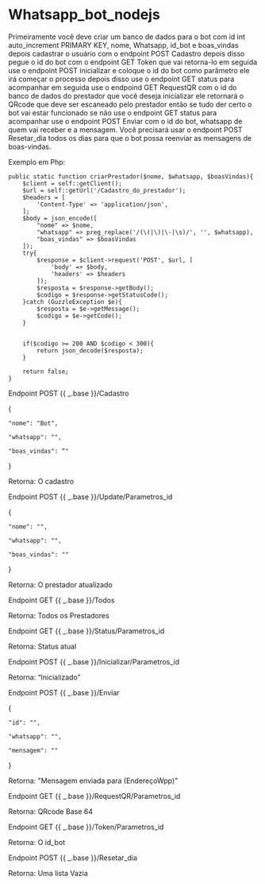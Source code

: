 # Whatsapp_bot_nodejs

Primeiramente você deve criar um banco de dados para o bot com id int auto_increment PRIMARY KEY, nome, Whatsapp, id_bot e
boas_vindas depois cadastrar o usuário com o endpoint POST Cadastro depois disso pegue o id do bot com o endpoint GET Token que vai
retorna-lo em seguida use o endpoint POST inicializar e coloque o id do bot como parâmetro ele irá começar o processo depois disso use o
endpoint GET status para acompanhar em seguida use o endpoind GET RequestQR com o id do banco de dados do prestador que você
deseja inicializar ele retornará o QRcode que deve ser escaneado pelo prestador então se tudo der certo o bot vai estar funcionado se não
use o endpoint GET status para acompanhar use o endpoint POST Enviar com o id do bot, whatsapp de quem vai receber e a mensagem. 
Você precisará usar o endpoint POST Resetar_dia todos os dias para que o bot possa reenviar as mensagens de boas-vindas.


Exemplo em Php:

    public static function criarPrestador($nome, $whatsapp, $boasVindas){
        $client = self::getClient();
        $url = self::getUrl('/Cadastro_do_prestador');
        $headers = [
            'Content-Type' => 'application/json',
        ];
        $body = json_encode([
            "nome" => $nome,
            "whatsapp" => preg_replace('/(\(|\)|\-|\s)/', '', $whatsapp),
            "boas_vindas" => $boasVindas
        ]);
        try{
            $response = $client->request('POST', $url, [
                'body' => $body,
                'headers' => $headers
            ]);
            $resposta = $response->getBody();
            $codigo = $response->getStatusCode();
        }catch (GuzzleException $e){
            $resposta = $e->getMessage();
            $codigo = $e->getCode();
        }


        if($codigo >= 200 AND $codigo < 300){
            return json_decode($resposta);
        }

        return false;
    }




Endpoint POST {{ _.base }}/Cadastro 

{ 

	"nome": "Bot", 

	"whatsapp": "", 

	"boas_vindas": “" 

} 

Retorna: O cadastro 

Endpoint POST {{ _.base }}/Update/Parametros_id 

{ 

	"nome": "", 

	"whatsapp": "", 

	"boas_vindas": "" 

} 

Retorna: O prestador atualizado 

Endpoint GET {{ _.base }}/Todos 

Retorna: Todos os Prestadores 

 

Endpoint GET {{ _.base }}/Status/Parametros_id 

Retorna: Status atual  

 

Endpoint POST {{ _.base }}/Inicializar/Parametros_id 

Retorna: “Inicializado” 

 

Endpoint POST {{ _.base }}/Enviar 

{ 

	"id": "",                                            

	"whatsapp": "", 

	"mensagem": "" 

} 

Retorna: "Mensagem enviada para (EndereçoWpp)" 

 

Endpoint GET {{ _.base }}/RequestQR/Parametros_id 

Retorna: QRcode Base 64 

 

Endpoint GET {{ _.base }}/Token/Parametros_id 

Retorna: O id_bot 

 
Endpoint POST {{ _.base }}/Resetar_dia 

Retorna: Uma lista Vazia 
